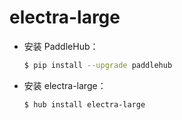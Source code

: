 # electra-large
* 安装 PaddleHub：

    ```bash
    $ pip install --upgrade paddlehub
    ```

* 安装 electra-large：

    ```bash
    $ hub install electra-large
    ```
